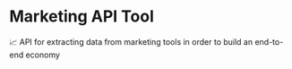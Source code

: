 # Marketing API Tool
📈 API for extracting data from marketing tools in order to build an end-to-end economy
